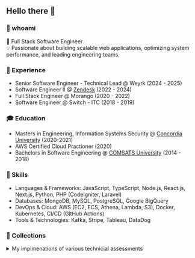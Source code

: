 ## Hello there 👋

### 👀 whoami
🚀 Full Stack Software Engineer  
💡 Passionate about building scalable web applications, optimizing system performance, and leading engineering teams.

### 💼 Experience
- Senior Software Engineer - Technical Lead @ Weyrk (2024 - 2025)
- Software Engineer II @ [Zendesk](https://github.com/zendesk) (2022 - 2024)
- Full Stack Engineer @ Morango (2020 - 2022)
- Software Engineer @ Switch - ITC (2018 - 2019)

### 🎓 Education
- Masters in Engineering, Information Systems Security @ [Concordia University](https://www.concordia.ca/) (2020-2021)
- AWS Certified Cloud Practioner (2020)
- Bachelors in Software Engineering @ [COMSATS University](https://www.comsats.edu.pk/) (2014 - 2018)

### 🔧 Skills
- Languages & Frameworks: JavaScript, TypeScript, Node.js, React.js, Next.js, Python, PHP (CodeIgniter, Laravel)
- Databases: MongoDB, MySQL, PostgreSQL, Google BigQuery
- DevOps & Cloud: AWS (EC2, ECS, Athena, Lambda, S3), Docker, Kubernetes, CI/CD (GitHub Actions)
- Tools & Technologies: Kafka, Stripe, Tableau, DataDog  

### 📂 Collections

<details>

<summary>My implmenations of various technicial assessments</summary>

<br/>
  
[![Collection Card](https://github-readme-stats-two-zeta-48.vercel.app/api/pin/?username=omermujtaba18&repo=planned-technical-assessment)](https://github.com/omermujtaba18/planned-technical-assessment)
[![Collection Card](https://github-readme-stats-two-zeta-48.vercel.app/api/pin/?username=omermujtaba18&repo=nesto-technical-assessment)](https://github.com/omermujtaba18/nesto-technical-assessment)
[![Collection Card](https://github-readme-stats-two-zeta-48.vercel.app/api/pin/?username=omermujtaba18&repo=hinge-health-technical-assessment)](https://github.com/omermujtaba18/hinge-health-technical-assessment)
[![Collection Card](https://github-readme-stats-two-zeta-48.vercel.app/api/pin/?username=omermujtaba18&repo=salla-technical-assessment)](https://github.com/omermujtaba18/salla-technical-assessment)

</details>


